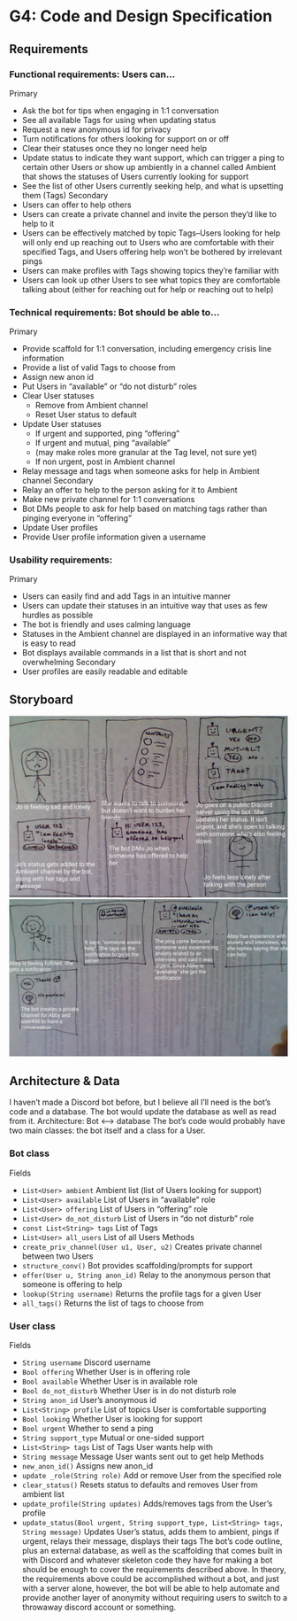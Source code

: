 # G4: Code and Design Specification
## Requirements

### Functional requirements: Users can…
Primary
- Ask the bot for tips when engaging in 1:1 conversation
- See all available Tags for using when updating status
- Request a new anonymous id for privacy
- Turn notifications for others looking for support on or off
- Clear their statuses once they no longer need help
- Update status to indicate they want support, which can trigger a ping to certain other Users or show up ambiently in a channel called Ambient that shows the statuses of Users currently looking for support
- See the list of other Users currently seeking help, and what is upsetting them (Tags)
Secondary
- Users can offer to help others
- Users can create a private channel and invite the person they’d like to help to it
- Users can be effectively matched by topic Tags–Users looking for help will only end up reaching out to Users who are comfortable with their specified Tags, and Users offering help won’t be bothered by irrelevant pings
- Users can make profiles with Tags showing topics they’re familiar with
- Users can look up other Users to see what topics they are comfortable talking about (either for reaching out for help or reaching out to help)
### Technical requirements: Bot should be able to…
Primary
- Provide scaffold for 1:1 conversation, including emergency crisis line information
- Provide a list of valid Tags to choose from
- Assign new anon id
- Put Users in “available” or “do not disturb” roles
- Clear User statuses
  - Remove from Ambient channel
  - Reset User status to default
- Update User statuses
  - If urgent and supported, ping “offering”
  - If urgent and mutual, ping “available”
  - (may make roles more granular at the Tag level, not sure yet)
  - If non urgent, post in Ambient channel
- Relay message and tags when someone asks for help in Ambient channel
Secondary
- Relay an offer to help to the person asking for it to Ambient
- Make new private channel for 1:1 conversations
- Bot DMs people to ask for help based on matching tags rather than pinging everyone in “offering”
- Update User profiles
- Provide User profile information given a username
### Usability requirements:
Primary
- Users can easily find and add Tags in an intuitive manner
- Users can update their statuses in an intuitive way that uses as few hurdles as possible
- The bot is friendly and uses calming language
- Statuses in the Ambient channel are displayed in an informative way that is easy to read
- Bot displays available commands in a list that is short and not overwhelming
Secondary
- User profiles are easily readable and editable
## Storyboard

<div style="text-align:center"><img src="https://github.com/UWSocialComputing/Savanna/blob/main/_posts/img/G4_1.png?raw=true" alt="storyboard of a person seeking help using the bot"/></div>

<div style="text-align:center"><img src="https://github.com/UWSocialComputing/Savanna/blob/main/_posts/img/G4_2.png?raw=true" alt="storyboard of a person providing help using the bot"/></div>

## Architecture & Data
I haven’t made a Discord bot before, but I believe all I’ll need is the bot’s code and a database. The bot would update the database as well as read from it.
Architecture: Bot <--> database
The bot’s code would probably have two main classes: the bot itself and a class for a User. 
### Bot class
Fields
- `List<User> ambient`		Ambient list (list of Users looking for support)
- `List<User> available` 	List of Users in “available” role
- `List<User> offering`		List of Users in “offering” role
- `List<User> do_not_disturb` List of Users in “do not disturb” role
- `const List<String> tags`	List of Tags
- `List<User> all_users`	List of all Users
Methods
- `create_priv_channel(User u1, User, u2)`  Creates private channel between two Users
- `structure_conv()`  Bot provides scaffolding/prompts for support
- `offer(User u, String anon_id)` Relay to the anonymous person that someone is offering to help
- `lookup(String username)` Returns the profile tags for a given User
- `all_tags()`  Returns the list of tags to choose from
### User class
Fields
- `String username`		Discord username
- `Bool offering`			Whether User is in offering role
- `Bool available`		Whether User is in available role
- `Bool do_not_disturb`		Whether User is in do not disturb role
- `String anon_id`		User’s anonymous id
- `List<String> profile`		List of topics User is comfortable supporting 
- `Bool looking`			Whether User is looking for support
- `Bool urgent`			Whether to send a ping
- `String support_type`		Mutual or one-sided support
- `List<String> tags`		List of Tags User wants help with
- `String message`		Message User wants sent out to get help
Methods
- `new_anon_id()`   Assigns new anon_id
- `update _role(String role)`   Add or remove User from the specified role
- `clear_status()`    Resets status to defaults and removes User from ambient list
- `update_profile(String updates)`    Adds/removes tags from the User’s profile
- `update_status(Bool urgent, String support_type, List<String> tags, String message)`    Updates User’s status, adds them to ambient, pings if urgent, relays their message, displays their tags
The bot’s code outline, plus an external database, as well as the scaffolding that comes built in with Discord and whatever skeleton code they have for making a bot should be enough to cover the requirements described above. In theory, the requirements above could be accomplished without a bot, and just with a server alone, however, the bot will be able to help automate and provide another layer of anonymity without requiring users to switch to a throwaway discord account or something.

